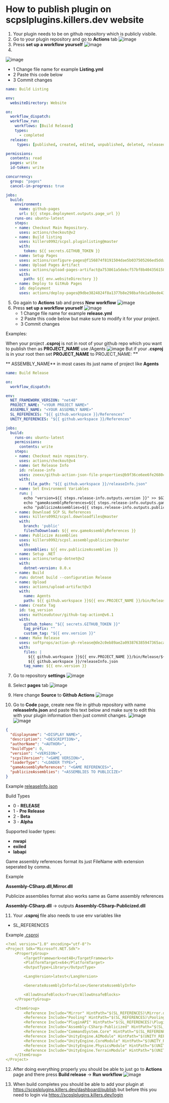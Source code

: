 # How to publish plugin on scpslplugins.killers.dev website

1. Your plugin needs to be on github repository which is publicly visbile.
2. Go to your plugin repository and go to **Actions** tab
![image](https://github.com/Killers0992/SCPSL.Plugins.Guide/assets/38152961/a50ca3bf-39b4-42bf-922d-d8425b6d8856)
3. Press **set up a workflow yourself**
![image](https://github.com/Killers0992/SCPSL.Plugins.Guide/assets/38152961/c2d4cebf-ef27-4a1f-93f1-b25655a0c4ef)
4.
![image](https://github.com/Killers0992/SCPSL.Plugins.Guide/assets/38152961/70b75dc0-fd65-49ff-b037-45cd985babf1)
   - 1 Change file name for example **Listing.yml**
   - 2 Paste this code below
   - 3 Commit changes
```yaml
name: Build Listing

env:
  websiteDirectory: Website

on: 
  workflow_dispatch:
  workflow_run:
    workflows: [Build Release]
    types:
      - completed
  release:
     types: [published, created, edited, unpublished, deleted, released]

permissions:
  contents: read
  pages: write
  id-token: write

concurrency:
  group: "pages"
  cancel-in-progress: true

jobs:
  build:
    environment:
      name: github-pages
      url: ${{ steps.deployment.outputs.page_url }}
    runs-on: ubuntu-latest
    steps:
    - name: Checkout Main Repository.
      uses: actions/checkout@v2
    - name: Build listing
      uses: killers0992/scpsl.pluginlisting@master
      with:
        token: ${{ secrets.GITHUB_TOKEN }}
    - name: Setup Pages
      uses: actions/configure-pages@f156874f8191504dae5b037505266ed5dda6c382
    - name: Upload Pages Artifact
      uses: actions/upload-pages-artifact@a753861a5debcf57bf8b404356158c8e1e33150c
      with:
        path: ${{ env.websiteDirectory }}
    - name: Deploy to GitHub Pages
      id: deployment
      uses: actions/deploy-pages@9dbe3824824f8a1377b8e298bafde1a50ede43e5
```
5. Go again to **Actions** tab and press **New workflow**
![image](https://github.com/Killers0992/SCPSL.Plugins.Guide/assets/38152961/4d4549c1-7323-4ec7-acaf-b75009073010)
6. Press **set up a workflow yourself**
![image](https://github.com/Killers0992/SCPSL.Plugins.Guide/assets/38152961/fdf3c05d-f422-414e-b66f-94cc1865a1cc)
   - 1 Change file name for example **release.yml**
   - 2 Paste this code below but make sure to modify it for your project.
   - 3 Commit changes

Examples:

When your project **.csproj** is not in root of your github repo which you want to publish then as **PROJECT_NAME** use /Agents
![image](https://github.com/Killers0992/SCPSL.Plugins.Guide/assets/38152961/e1027cab-a4ad-4b22-acd4-fe56cb5a1913)
But if your **.csproj** is in your root then set **PROJECT_NAME** to PROJECT_NAME: **""**

** ASSEMBLY_NAME** in most cases its just name of project like **Agents**

```yaml
name: Build Release

on: 
  workflow_dispatch:

env:
  NET_FRAMEWORK_VERSION: "net48"
  PROJECT_NAME: "<YOUR PROJECT NAME>"
  ASSEMBLY_NAME: "<YOUR ASSEMBLY NAME>"
  SL_REFERENCES: "${{ github.workspace }}/References"
  UNITY_REFERENCES: "${{ github.workspace }}/References"

jobs:
  build:
    runs-on: ubuntu-latest
    permissions:
      contents: write
    steps:
    - name: Checkout main repository.
      uses: actions/checkout@v4
    - name: Get Release Info
      id: release-info
      uses: zoexx/github-action-json-file-properties@b9f36ce6ee6fe2680cd3c32b2c62e22eade7e590
      with: 
          file_path: "${{ github.workspace }}/releaseInfo.json"
    - name: Set Environment Variables
      run: |
        echo "version=${{ steps.release-info.outputs.version }}" >> $GITHUB_ENV
        echo "gameAssemblyReferences=${{ steps.release-info.outputs.gameAssemblyReferences }}" >> $GITHUB_ENV
        echo "publicizeAssemblies=${{ steps.release-info.outputs.publicizeAssemblies }}" >> $GITHUB_ENV
    - name: Download SCP SL References
      uses: killers0992/scpsl.downloadfiles@master
      with:
        branch: 'public'
        filesToDownload: ${{ env.gameAssemblyReferences }}
    - name: Publicize Assemblies
      uses: killers0992/scpsl.assemblypublicizer@master
      with:
        assemblies: ${{ env.publicizeAssemblies }}
    - name: Setup .NET
      uses: actions/setup-dotnet@v2
      with:
        dotnet-version: 8.0.x
    - name: Build
      run: dotnet build --configuration Release
    - name: Upload
      uses: actions/upload-artifact@v3
      with:
        name: Agents
        path: ${{ github.workspace }}${{ env.PROJECT_NAME }}/bin/Release/${{ env.NET_FRAMEWORK_VERSION }}/${{ env.ASSEMBLY_NAME }}.dll
    - name: Create Tag
      id: tag_version
      uses: mathieudutour/github-tag-action@v6.1
      with:
        github_token: "${{ secrets.GITHUB_TOKEN }}"
        tag_prefix: ""
        custom_tag: "${{ env.version }}"
    - name: Make Release
      uses: softprops/action-gh-release@de2c0eb89ae2a093876385947365aca7b0e5f844
      with:
        files: |
          ${{ github.workspace }}${{ env.PROJECT_NAME }}/bin/Release/${{ env.NET_FRAMEWORK_VERSION }}/${{ env.ASSEMBLY_NAME }}.dll
          ${{ github.workspace }}/releaseInfo.json
        tag_name: ${{ env.version }}
```

7. Go to repository **settings**
![image](https://github.com/Killers0992/SCPSL.Plugins.Guide/assets/38152961/cf733122-1158-4093-8048-a73e8be6ffb0)
8. Select **pages** tab
![image](https://github.com/Killers0992/SCPSL.Plugins.Guide/assets/38152961/35bfe870-1929-4c43-8b3d-4b1d7d35774d)
9. Here change **Source** to **Github Actions**
![image](https://github.com/Killers0992/SCPSL.Plugins.Guide/assets/38152961/6696cad3-4f13-46f1-a41c-6b2bccd28e38)

10. Go to **Code** page, create new file in github repository with name **releaseInfo.json** and paste this text below and make sure to edit this with your plugin information then just commit changes.
![image](https://github.com/Killers0992/SCPSL.Plugins.Guide/assets/38152961/9f15bdba-57fc-43c8-9c36-3cb225396497)
![image](https://github.com/Killers0992/SCPSL.Plugins.Guide/assets/38152961/0a4406a5-7bda-4c9b-874d-e2f573dcc146)

```json
{
  "displayname": "<DISPLAY NAME>",
  "description": "<DESCRIPTION>",
  "authorName": "<AUTHOR>",
  "buildType": 0,
  "version": "<VERSION>",
  "scpslVersion": "<GAME VERSION>",
  "loaderType": "<LOADER TYPE>",
  "gameAssemblyReferences": "<GAME REFERENCES>",
  "publicizeAssemblies": "<ASSEMBLIES TO PUBLICIZE>"
}
```
Example [releaseInfo.json](https://raw.githubusercontent.com/Killers0992/Agents/master/releaseInfo.json)

Build Types
   - 0 - **RELEASE**
   - 1 - **Pre Release**
   - 2 - **Beta**
   - 3 - **Alpha**

Supported loader types:
 - **nwapi**
 - **exiled**
 - **labapi**

Game assembly references format its just FileName with extension seperated by comma.

Example

**Assembly-CSharp.dll,Mirror.dll**


Publicize assemblies format also works same as Game assembly references

**Assembly-CSharp.dll** -> outputs **Assembly-CSharp-Publicized.dll**

11. Your **.csproj** file also needs to use env variables like
- SL_REFERENCES

Example [.csproj](https://github.com/Killers0992/Agents/blob/b44e3574b4494b3b1fd96e59f95386976b9124a1/Agents/Agents.csproj#L17)

```yaml
<?xml version="1.0" encoding="utf-8"?>
<Project Sdk="Microsoft.NET.Sdk">
	<PropertyGroup>
		<TargetFramework>net48</TargetFramework>
		<PlatformTarget>x64</PlatformTarget>
		<OutputType>Library</OutputType>

		<LangVersion>latest</LangVersion>

		<GenerateAssemblyInfo>false</GenerateAssemblyInfo>

		<AllowUnsafeBlocks>True</AllowUnsafeBlocks>
	</PropertyGroup>

	<ItemGroup>
		<Reference Include="Mirror" HintPath="$(SL_REFERENCES)\Mirror.dll" />
		<Reference Include="Pooling" HintPath="$(SL_REFERENCES)\Pooling.dll" />
		<Reference Include="PluginAPI" HintPath="$(SL_REFERENCES)\PluginAPI.dll" />
		<Reference Include="Assembly-CSharp-Publicized" HintPath="$(SL_REFERENCES)\Assembly-CSharp-Publicized.dll" />
		<Reference Include="CommandSystem.Core" HintPath="$(SL_REFERENCES)\CommandSystem.Core.dll" />
		<Reference Include="UnityEngine.AIModule" HintPath="$(UNITY_REFERENCES)\UnityEngine.AIModule.dll" />
		<Reference Include="UnityEngine.CoreModule" HintPath="$(UNITY_REFERENCES)\UnityEngine.CoreModule.dll" />
		<Reference Include="UnityEngine.PhysicsModule" HintPath="$(UNITY_REFERENCES)\UnityEngine.PhysicsModule.dll" />
		<Reference Include="UnityEngine.TerrainModule" HintPath="$(UNITY_REFERENCES)\UnityEngine.TerrainModule.dll" />
	</ItemGroup>
</Project>
```

12. After doing everything properly you should be able to just go to **Actions** page and there press **Build release** -> **Run workflow**
![image](https://github.com/Killers0992/SCPSL.Plugins.Guide/assets/38152961/9d1fd986-5737-49cf-b183-28defd5379fa)

13. When build completes you should be able to add your plugin at https://scpslplugins.killers.dev/dashboard/publish but before this you need to login via https://scpslplugins.killers.dev/login



